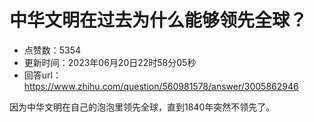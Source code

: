 # 中华文明在过去为什么能够领先全球？
- 点赞数：5354
- 更新时间：2023年06月20日22时58分05秒
- 回答url：https://www.zhihu.com/question/560981578/answer/3005862946
<body>
 <p data-pid="qoBskVZ_">因为中华文明在自己的泡泡里领先全球，直到1840年突然不领先了。</p>
</body>